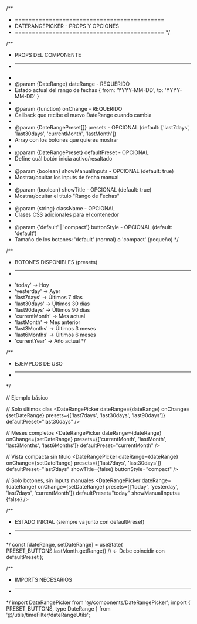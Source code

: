 /**
 * ============================================
 * DATERANGEPICKER - PROPS Y OPCIONES
 * ============================================
 */

/**
 * PROPS DEL COMPONENTE
 * ------------------------------------
 * 
 * @param {DateRange} dateRange - REQUERIDO
 *   Estado actual del rango de fechas { from: 'YYYY-MM-DD', to: 'YYYY-MM-DD' }
 * 
 * @param {function} onChange - REQUERIDO
 *   Callback que recibe el nuevo DateRange cuando cambia
 * 
 * @param {DateRangePreset[]} presets - OPCIONAL (default: ['last7days', 'last30days', 'currentMonth', 'lastMonth'])
 *   Array con los botones que quieres mostrar
 * 
 * @param {DateRangePreset} defaultPreset - OPCIONAL
 *   Define cuál botón inicia activo/resaltado
 * 
 * @param {boolean} showManualInputs - OPCIONAL (default: true)
 *   Mostrar/ocultar los inputs de fecha manual
 * 
 * @param {boolean} showTitle - OPCIONAL (default: true)
 *   Mostrar/ocultar el título "Rango de Fechas"
 * 
 * @param {string} className - OPCIONAL
 *   Clases CSS adicionales para el contenedor
 * 
 * @param {'default' | 'compact'} buttonStyle - OPCIONAL (default: 'default')
 *   Tamaño de los botones: 'default' (normal) o 'compact' (pequeño)
 */

/**
 * BOTONES DISPONIBLES (presets)
 * ------------------------------------
 * 'today'          → Hoy
 * 'yesterday'      → Ayer
 * 'last7days'      → Últimos 7 días
 * 'last30days'     → Últimos 30 días
 * 'last90days'     → Últimos 90 días
 * 'currentMonth'   → Mes actual
 * 'lastMonth'      → Mes anterior
 * 'last3Months'    → Últimos 3 meses
 * 'last6Months'    → Últimos 6 meses
 * 'currentYear'    → Año actual
 */

/**
 * EJEMPLOS DE USO
 * ------------------------------------
 */

// Ejemplo básico
<DateRangePicker 
  dateRange={dateRange}
  onChange={setDateRange}
  defaultPreset="lastMonth"
/>

// Solo últimos días
<DateRangePicker 
  dateRange={dateRange}
  onChange={setDateRange}
  presets={['last7days', 'last30days', 'last90days']}
  defaultPreset="last30days"
/>

// Meses completos
<DateRangePicker 
  dateRange={dateRange}
  onChange={setDateRange}
  presets={['currentMonth', 'lastMonth', 'last3Months', 'last6Months']}
  defaultPreset="currentMonth"
/>

// Vista compacta sin título
<DateRangePicker 
  dateRange={dateRange}
  onChange={setDateRange}
  presets={['last7days', 'last30days']}
  defaultPreset="last7days"
  showTitle={false}
  buttonStyle="compact"
/>

// Solo botones, sin inputs manuales
<DateRangePicker 
  dateRange={dateRange}
  onChange={setDateRange}
  presets={['today', 'yesterday', 'last7days', 'currentMonth']}
  defaultPreset="today"
  showManualInputs={false}
/>

/**
 * ESTADO INICIAL (siempre va junto con defaultPreset)
 * ------------------------------------
 */
const [dateRange, setDateRange] = useState<DateRange>(
  PRESET_BUTTONS.lastMonth.getRange() // ← Debe coincidir con defaultPreset
);

/**
 * IMPORTS NECESARIOS
 * ------------------------------------
 */
import DateRangePicker from '@/components/DateRangePicker';
import { PRESET_BUTTONS, type DateRange } from '@/utils/timeFilter/dateRangeUtils';